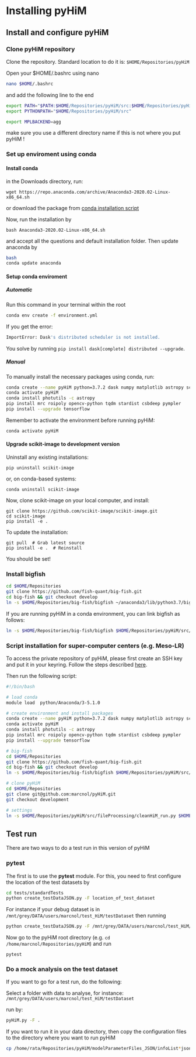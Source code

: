 # Installing pyHiM


## Install and configure pyHiM

### Clone pyHiM repository

Clone the repository. Standard location to do it is: ```$HOME/Repositories/pyHiM```

Open your $HOME/.bashrc using nano

```bash
nano $HOME/.bashrc
```

and add the following line to the end

```sh
export PATH="$PATH:$HOME/Repositories/pyHiM/src:$HOME/Repositories/pyHiM/src/fileProcessing"
export PYTHONPATH="$HOME/Repositories/pyHiM/src"

export MPLBACKEND=agg

```

make sure you use a different directory name if this is not where you put pyHiM !

### Set up enviroment using conda

#### Install conda

in the Downloads directory, run:

```
wget https://repo.anaconda.com/archive/Anaconda3-2020.02-Linux-x86_64.sh
```

or download the package from [conda installation script](https://www.anaconda.com/products/individual)

Now, run the installation by

```
bash Anaconda3-2020.02-Linux-x86_64.sh
```

and accept all the questions and default installation folder. Then update anaconda by

```bash
bash
conda update anaconda
```

#### Setup conda enviroment

##### Automatic 

Run this command in your terminal within the root 

```sh
conda env create -f environment.yml
```

If you get the error:

```sh
ImportError: Dask's distributed scheduler is not installed.
```

You solve by running `pip install dask[complete] distributed --upgrade`.

##### Manual 

To manually install the necessary packages using conda, run:

```sh
conda create --name pyHiM python=3.7.2 dask numpy matplotlib astropy scikit-learn pandas
conda activate pyHiM
conda install photutils -c astropy
pip install mrc roipoly opencv-python tqdm stardist csbdeep pympler
pip install --upgrade tensorflow
```

Remember to activate the environment before running pyHiM:

```sh
conda activate pyHiM
```

#### Upgrade scikit-image to development version

Uninstall any existing installations:

```
pip uninstall scikit-image
```

or, on conda-based systems:

```
conda uninstall scikit-image
```

Now, clone scikit-image on your local computer, and install:

```
git clone https://github.com/scikit-image/scikit-image.git
cd scikit-image
pip install -e .
```

To update the installation:

```
git pull  # Grab latest source
pip install -e .  # Reinstall
```

You should be set!

### Install bigfish

```bash
cd $HOME/Repositories
git clone https://github.com/fish-quant/big-fish.git
cd big-fish && git checkout develop
ln -s $HOME/Repositories/big-fish/bigfish ~/anaconda3/lib/python3.7/bigfish
```

If you are running pyHiM in a conda environment, you can link bigfish as follows:

```sh
ln -s $HOME/Repositories/big-fish/bigfish $HOME/Repositories/pyHiM/src/bigfish
```



### Script installation for super-computer centers (e.g. Meso-LR)

To access the private repository of pyHiM, please first create an SSH key and put it in your keyring. Follow the steps described [here](https://docs.github.com/en/github/authenticating-to-github/generating-a-new-ssh-key-and-adding-it-to-the-ssh-agent).

Then run the following script:

```sh
#!/bin/bash

# load conda
module load  python/Anaconda/3-5.1.0

# create environment and install packages
conda create --name pyHiM python=3.7.2 dask numpy matplotlib astropy scikit-learn pandas
conda activate pyHiM
conda install photutils -c astropy
pip install mrc roipoly opencv-python tqdm stardist csbdeep pympler
pip install --upgrade tensorflow

# big-fish
cd $HOME/Repositories
git clone https://github.com/fish-quant/big-fish.git
cd big-fish && git checkout develop
ln -s $HOME/Repositories/big-fish/bigfish $HOME/Repositories/pyHiM/src/bigfish

# clone pyHiM
cd $HOME/Repositories
git clone git@github.com:marcnol/pyHiM.git
git checkout development

# settings
ln -s $HOME/Repositories/pyHiM/src/fileProcessing/cleanHiM_run.py $HOME/bin/cleanHiM

```



## Test run

There are two ways to do a test run in this version of pyHiM

### pytest

The first is to use the **pytest** module. For this, you need to first configure the location of the test datasets by


```sh
cd tests/standardTests
python create_testDataJSON.py -F location_of_test_dataset
```

For instance if your debug dataset is in ```/mnt/grey/DATA/users/marcnol/test_HiM/testDataset``` then running

```sh
python create_testDataJSON.py -F /mnt/grey/DATA/users/marcnol/test_HiM/testDataset
```

Now go to the pyHiM root directory (e.g. ```cd /home/marcnol/Repositories/pyHiM```) and run

```
pytest
```

### Do a mock analysis on the test dataset

If you want to go for a test run, do the following:

Select a folder with data to analyse, for instance: ```/mnt/grey/DATA/users/marcnol/test_HiM/testDataset```

run by:

```bash
pyHiM.py -F .
```

If you want to run it in your data directory, then copy the configuration files to the directory where you want to run pyHiM

```bash
cp /home/rata/Repositories/pyHiM/modelParameterFiles_JSON/infoList*json path-to-your-directory
```
